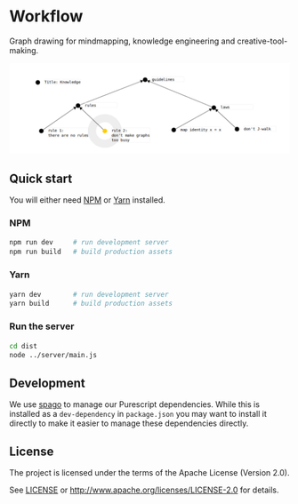 # Workflow

Graph drawing for mindmapping, knowledge engineering and creative-tool-making.

![example graph](./exampleGraph.png)

## Quick start

You will either need [NPM](https://www.npmjs.com/get-npm) or [Yarn](https://yarnpkg.com/) installed.

### NPM

```sh
npm run dev     # run development server
npm run build   # build production assets
```

### Yarn

```sh
yarn dev        # run development server
yarn build      # build production assets
```

### Run the server

```sh
cd dist
node ../server/main.js
```

## Development

We use [spago](https://github.com/spacchetti/spago) to manage our Purescript dependencies.
While this is installed as a `dev-dependency` in `package.json` you may want to install it directly to make it easier to manage these dependencies directly.

## License

The project is licensed under the terms of the Apache License (Version 2.0).

See [LICENSE](./LICENSE) or http://www.apache.org/licenses/LICENSE-2.0 for details.

